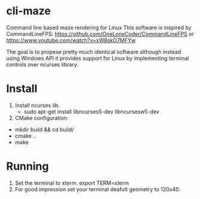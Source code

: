# cli-maze
Command line based maze rendering for Linux
This software is inspired by CommandLineFPS:
https://github.com/OneLoneCoder/CommandLineFPS
or https://www.youtube.com/watch?v=xW8skO7MFYw

The goal is to propese pretty much identical software although instead using Windows API 
it provides support for Linux by implementing terminal controls over ncurses library.

# Install
1. Install ncurses lib.
   * sudo apt-get install libncurses5-dev libncursesw5-dev
3. CMake configuration:
* mkdir build && cd build/
* cmake ..
* make

# Running
1. Set the terminal to xterm.
export TERM=xterm
2. For good impression set your terminal deafult geometry to 120x40.

